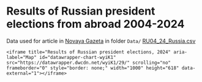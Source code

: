 # Results of Russian president elections from abroad 2004-2024

Data used for article in [Novaya Gazeta](https://novayagazeta.eu/articles/2024/03/20/vosstanie-relokantov) in folder `Data/` [RU04_24_Russia.csv](https://github.com/vearlen/RU_Elections_04-24/raw/master/Data/RU04_24_Russia.csv)

```{=html}
<iframe title="Results of Russian president elections, 2024" aria-label="Map" id="datawrapper-chart-wyiK1" src="https://datawrapper.dwcdn.net/wyiK1/29/" scrolling="no" frameborder="0" style="border: none;" width="1000" height="618" data-external="1"></iframe>
```
